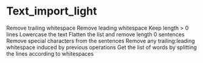 # Text_import_light

Remove trailing whitespace
Remove leading whitespace
Keep length > 0 lines
Lowercase the text
Flatten the list and remove length 0 sentences
Remove special characters from the sentences
Remove any trailing:leading whitespace induced by previous operations
Get the list of words by splitting the lines according to whitespaces

